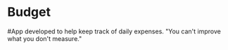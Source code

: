 # Budget

#App developed to help keep track of daily expenses. "You can't improve what you don't measure."
